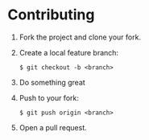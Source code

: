 # Contributing

1.  Fork the project and clone your fork.

2.  Create a local feature branch:

        $ git checkout -b <branch>

3.  Do something great

4.  Push to your fork:

        $ git push origin <branch>

5.  Open a pull request.